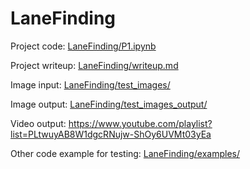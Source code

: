# LaneFinding

Project code: [LaneFinding/P1.ipynb](https://github.com/XiaoxiaoWang87/LaneFinding/blob/master/P1.ipynb)

Project writeup: [LaneFinding/writeup.md](https://github.com/XiaoxiaoWang87/LaneFinding/blob/master/writeup.md)

Image input: [LaneFinding/test_images/](https://github.com/XiaoxiaoWang87/LaneFinding/tree/master/test_images)

Image output: [LaneFinding/test_images_output/](https://github.com/XiaoxiaoWang87/LaneFinding/tree/master/test_images_output)

Video output: https://www.youtube.com/playlist?list=PLtwuyAB8W1dgcRNujw-ShOy6UVMt03yEa

Other code example for testing: [LaneFinding/examples/](https://github.com/XiaoxiaoWang87/LaneFinding/tree/master/examples)
